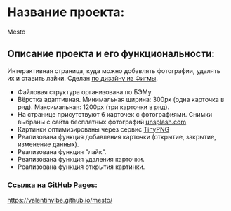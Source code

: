 # Название проекта: 
Mesto

##  Описание проекта и его функциональности:
Интерактивная страница, куда можно добавлять фотографии, удалять их и ставить лайки. Сделан [по дизайну из Фигмы](https://www.figma.com/file/StZjf8HnoeLdiXS7dYrLAh/JavaScript.-Sprint-4).

* Файловая структура организована по БЭМу.
* Вёрстка адаптивная. Минимальная ширина: 300px (одна карточка в ряд). Максимальная: 1200px (три карточки в ряд).
* На странице присутствуют 6 карточек с фотографиями. Снимки выбраны с сайта бесплатных фотографий  [unsplash.com](http://unsplash.com)
* Картинки оптимизированы через сервис [TinyPNG](https://tinypng.com/)
* Реализована функция добавления карточки (открытие, закрытие, изменение данных).
* Реализована функция "лайк".
* Реализована функция удаления карточки.
* Реализована функция открытия картинки.

### Ссылка на GitHub Pages:
https://valentinvibe.github.io/mesto/

